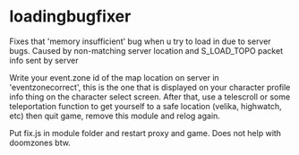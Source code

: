 # loadingbugfixer
Fixes that 'memory insufficient' bug when u try to load in due to server bugs. Caused by non-matching server location and S_LOAD_TOPO packet info sent by server

Write your event.zone id of the map location on server in 'eventzonecorrect', this is the one that is displayed on your character profile info thing on the character select screen. After that, use a telescroll or some teleportation function to get yourself to a safe location (velika, highwatch, etc) then quit game, remove this module and relog again.



Put fix.js in module folder and restart proxy and game. Does not help with doomzones btw.
